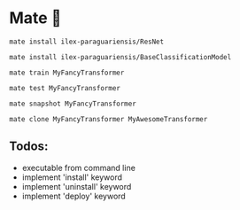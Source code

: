 # Mate 🧉

```
mate install ilex-paraguariensis/ResNet
```
```
mate install ilex-paraguariensis/BaseClassificationModel

```
```
mate train MyFancyTransformer
```
```
mate test MyFancyTransformer
```
```
mate snapshot MyFancyTransformer
```
```
mate clone MyFancyTransformer MyAwesomeTransformer
```
## Todos:

- executable from command line
- implement 'install' keyword
- implement 'uninstall' keyword
- implement 'deploy' keyword
